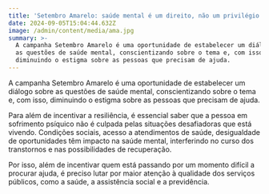 ```yaml
---
title: 'Setembro Amarelo: saúde mental é um direito, não um privilégio'
date: 2024-09-05T15:04:44.632Z
image: /admin/content/media/ama.jpg
summary: >-
  A campanha Setembro Amarelo é uma oportunidade de estabelecer um diálogo sobre
  as questões de saúde mental, conscientizando sobre o tema e, com isso,
  diminuindo o estigma sobre as pessoas que precisam de ajuda.
---
```

A campanha Setembro Amarelo é uma oportunidade de estabelecer um diálogo sobre as questões de saúde mental, conscientizando sobre o tema e, com isso, diminuindo o estigma sobre as pessoas que precisam de ajuda.

Para além de incentivar a resiliência, é essencial saber que a pessoa em sofrimento psíquico não é culpada pelas situações desafiadoras que está vivendo. Condições sociais, acesso a atendimentos de saúde, desigualdade de oportunidades têm impacto na saúde mental, interferindo no curso dos transtornos e nas possibilidades de recuperação.

Por isso, além de incentivar quem está passando por um momento difícil a procurar ajuda, é preciso lutar por maior atenção à qualidade dos serviços públicos, como a saúde, a assistência social e a previdência.
